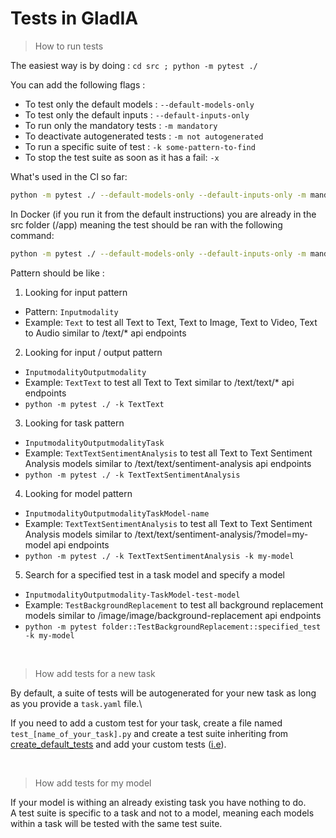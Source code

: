 # Tests in GladIA

> How to run tests

The easiest way is by doing : `cd src ; python -m pytest ./`

You can add the following flags :
- To test only the default models : `--default-models-only`
- To test only the default inputs : `--default-inputs-only`
- To run only the mandatory tests : `-m mandatory`
- To deactivate autogenerated tests : `-m not autogenerated`
- To run a specific suite of test : `-k some-pattern-to-find`
- To stop the test suite as soon as it has a fail: `-x`

What's used in the CI so far:
```bash
python -m pytest ./ --default-models-only --default-inputs-only -m mandatory -x
```

In Docker (if you run it from the default instructions) you are already in the src folder (/app) meaning the test should be ran with the following command:
```bash
python -m pytest ./ --default-models-only --default-inputs-only -m mandatory -x
```

Pattern should be like :
1. Looking for input pattern
- Pattern: `Inputmodality`
- Example: `Text` to test all Text to Text, Text to Image, Text to Video, Text to Audio similar to /text/* api endpoints

2. Looking for input / output pattern
- `InputmodalityOutputmodality`
- Example: `TextText` to test all Text to Text similar to /text/text/* api endpoints
- `python -m pytest ./ -k TextText`

3. Looking for task pattern
- `InputmodalityOutputmodalityTask`
- Example: `TextTextSentimentAnalysis` to test all Text to Text Sentiment Analysis models similar to /text/text/sentiment-analysis api endpoints
- `python -m pytest ./ -k TextTextSentimentAnalysis`

4. Looking for model pattern
- `InputmodalityOutputmodalityTaskModel-name`
- Example: `TextTextSentimentAnalysis` to test all Text to Text Sentiment Analysis models similar to /text/text/sentiment-analysis/?model=my-model api endpoints
- `python -m pytest ./ -k TextTextSentimentAnalysis -k my-model`

5. Search for a specified test in a task model and specify a model
- `InputmodalityOutputmodality-TaskModel-test-model`
- Example:  `TestBackgroundReplacement` to test all background replacement models similar to /image/image/background-replacement api endpoints
- `python -m pytest folder::TestBackgroundReplacement::specified_test -k my-model`

<br/>

> How add tests for a new task

By default, a suite of tests will be autogenerated for your new task as long as you provide a `task.yaml` file.\

If you need to add a custom test for your task, create a file named `test_[name_of_your_task].py` and create a test suite inheriting 
from [create_default_tests](https://github.com/gladiaio/gladia/blob/main/src/tests/default_tests.py#L274) and add your custom tests ([i.e](https://github.com/gladiaio/gladia/blob/9a012762ee2ebafcdd8f6e25b4a712f12aecade1/src/apis/text/text/next-word-prediction/test_next_word_prediction.py)).

<br/>

> How add tests for my model

If your model is withing an already existing task you have nothing to do.\
A test suite is specific to a task and not to a model, meaning each models within a task will be tested with the same test suite.

